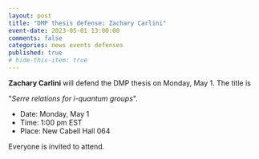 ```yaml
---
layout: post
title: "DMP thesis defense: Zachary Carlini"
event-date: 2023-05-01 13:00:00
comments: false
categories: news events defenses
published: true
# hide-this-item: true
---
```


**Zachary Carlini** will defend the DMP thesis on Monday, May 1.
The title is

"_Serre relations for i-quantum groups_".

- Date: Monday, May 1
- Time: 1:00 pm EST
- Place: New Cabell Hall 064

Everyone is invited to attend.